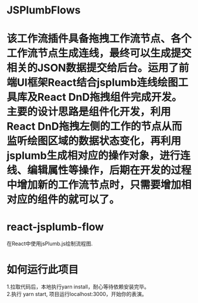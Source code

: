
# JSPlumbFlows
该工作流插件具备拖拽工作流节点、各个工作流节点生成连线，最终可以生成提交相关的JSON数据提交给后台。运用了前端UI框架React结合jsplumb连线绘图工具库及React DnD拖拽组件完成开发。主要的设计思路是组件化开发，利用React DnD拖拽左侧的工作的节点从而监听绘图区域的数据状态变化，再利用jsplumb生成相对应的操作对象，进行连线、编辑属性等操作，后期在开发的过程中增加新的工作流节点时，只需要增加相对应的组件的就可以了。
=======

# react-jsplumb-flow

在React中使用jsPlumb.js绘制流程图.

# 如何运行此项目

1.拉取代码后，本地执行yarn install，耐心等待依赖安装完毕。<br>
2.执行 yarn start, 项目运行localhost:3000，开始你的表演。



